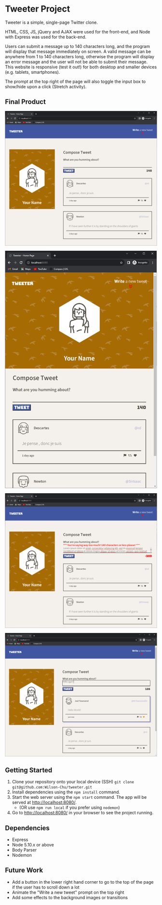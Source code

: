 # Tweeter Project

Tweeter is a simple, single-page Twitter clone.

HTML, CSS, JS, jQuery and AJAX were used for the front-end, and Node with Express was used for the back-end.

Users can submit a message up to 140 characters long, and the program will display that message immediately on screen. A valid message can be anywhere from 1 to 140 characters long, otherwise the program will display an error message and the user will not be able to submit their message. This website is responsive (test it out!) for both desktop and smaller devices (e.g. tablets, smartphones).

The prompt at the top right of the page will also toggle the input box to show/hide upon a click (Stretch activity).

## Final Product

!["screenshot of starting page"](https://github.com/Wilson-Chu/tweeter/blob/master/docs/tweeter-home.png?raw=true)

!["screenshot of mobile-responsive webpage"](https://github.com/Wilson-Chu/tweeter/blob/master/docs/mobile-responsive-tweeter.png?raw=true)

!["screenshot of error resulting from being over character limit"](https://github.com/Wilson-Chu/tweeter/blob/master/docs/overlimit-error.png?raw=true)

!["screenshot of new tweet creation"](https://github.com/Wilson-Chu/tweeter/blob/master/docs/new-tweet.png?raw=true)

## Getting Started

1. Clone your repository onto your local device (SSH) `git clone git@github.com:Wilson-Chu/tweeter.git`
2. Install dependencies using the `npm install` command.
3. Start the web server using the `npm start` command. The app will be served at <http://localhost:8080/>.
   - (OR use `npm run local` if you prefer using `nodemon`)
4. Go to <http://localhost:8080/> in your browser to see the project running.

## Dependencies

- Express
- Node 5.10.x or above
- Body Parser
- Nodemon

## Future Work

- Add a button in the lower right hand corner to go to the top of the page if the user has to scroll down a lot
- Animate the "Write a new tweet" prompt on the top right
- Add some effects to the background images or transitions